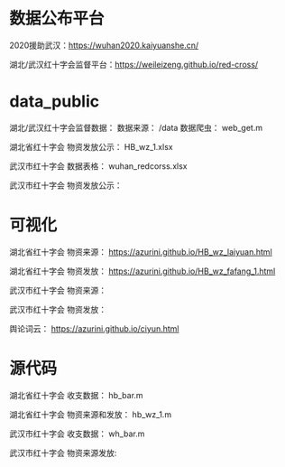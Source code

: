 # 数据公布平台
2020援助武汉：https://wuhan2020.kaiyuanshe.cn/

湖北/武汉红十字会监督平台：https://weileizeng.github.io/red-cross/

# data_public
湖北/武汉红十字会监督数据：
数据来源：  /data
数据爬虫：  web_get.m

湖北省红十字会 物资发放公示： HB_wz_1.xlsx 

武汉市红十字会 数据表格： wuhan_redcorss.xlsx

武汉市红十字会 物资发放公示： 

# 可视化
湖北省红十字会 物资来源： https://azurini.github.io/HB_wz_laiyuan.html

湖北省红十字会 物资发放： https://azurini.github.io/HB_wz_fafang_1.html

武汉市红十字会 物资来源： 

武汉市红十字会 物资发放： 

舆论词云： https://azurini.github.io/ciyun.html

# 源代码
湖北省红十字会 收支数据： hb_bar.m

湖北省红十字会 物资来源和发放： hb_wz_1.m

武汉市红十字会 收支数据： wh_bar.m

武汉市红十字会 物资来源发放:


